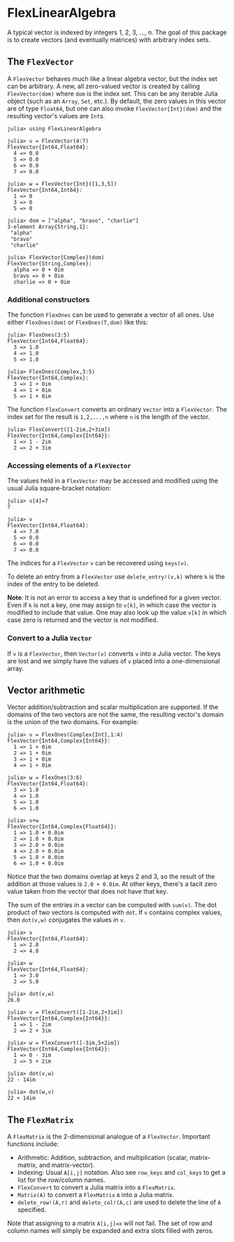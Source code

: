 # FlexLinearAlgebra



A typical vector is indexed by integers 1, 2, 3, ..., n. The goal of this package
is to create vectors (and eventually matrices) with arbitrary index sets.

## The `FlexVector`

A `FlexVector` behaves much like a linear algebra vector, but the index set
can be arbitrary. A new, all zero-valued vector is created by calling
`FlexVector(dom)` where `dom` is the index set. This can be any iterable
Julia object (such as an `Array`, `Set`, etc.). By default, the zero values
in this vector are of type `Float64`, but one can also invoke `FlexVector{Int}(dom)`
and the resulting vector's values are `Int`s.
```
julia> using FlexLinearAlgebra

julia> v = FlexVector(4:7)
FlexVector{Int64,Float64}:
  4 => 0.0
  5 => 0.0
  6 => 0.0
  7 => 0.0

julia> w = FlexVector{Int}([1,3,5])
FlexVector{Int64,Int64}:
  1 => 0
  3 => 0
  5 => 0

julia> dom = ["alpha", "bravo", "charlie"]
3-element Array{String,1}:
 "alpha"  
 "bravo"  
 "charlie"

julia> FlexVector{Complex}(dom)
FlexVector{String,Complex}:
  alpha => 0 + 0im
  bravo => 0 + 0im
  charlie => 0 + 0im
```

### Additional constructors

The function `FlexOnes` can be used to generate a vector of all ones. Use
either `FlexOnes(dom)` or `FlexOnes(T,dom)` like this:
```
julia> FlexOnes(3:5)
FlexVector{Int64,Float64}:
  3 => 1.0
  4 => 1.0
  5 => 1.0

julia> FlexOnes(Complex,3:5)
FlexVector{Int64,Complex}:
  3 => 1 + 0im
  4 => 1 + 0im
  5 => 1 + 0im
```

The function `FlexConvert` converts an ordinary `Vector` into a
`FlexVector`. The index set for the result is  `1,2,...,n`
where `n` is the length of the vector.
```
julia> FlexConvert([1-2im,2+3im])
FlexVector{Int64,Complex{Int64}}:
  1 => 1 - 2im
  2 => 2 + 3im
```

### Accessing elements of a `FlexVector`

The values held in a `FlexVector` may be accessed and modified using the usual
Julia square-bracket notation:
```
julia> v[4]=7
7

julia> v
FlexVector{Int64,Float64}:
  4 => 7.0
  5 => 0.0
  6 => 0.0
  7 => 0.0
```
The indices for a `FlexVector` `v` can be recovered using `keys(v)`.

To delete an entry from a `FlexVector` use `delete_entry!(v,k)` where
`k` is the index of the entry to be deleted. 


**Note**: It is not an error to access a key that is undefined for a given
vector. Even if `k` is not a key, one may assign to `v[k]`, in which case
the vector is modified to include that value. One may also look up the value
`v[k]` in which case zero is returned and the vector is *not* modified.

### Convert to a Julia `Vector`

If `v` is a `FlexVector`, then `Vector(v)` converts `v` into a Julia
vector. The keys are lost and we simply have the values of `v` placed
into a one-dimensional array.

## Vector arithmetic

Vector addition/subtraction and scalar multiplication are supported.
If the domains of the two vectors are not the same, the resulting vector's
domain is the union of the two domains. For example:
```
julia> v = FlexOnes(Complex{Int},1:4)
FlexVector{Int64,Complex{Int64}}:
  1 => 1 + 0im
  2 => 1 + 0im
  3 => 1 + 0im
  4 => 1 + 0im

julia> w = FlexOnes(3:6)
FlexVector{Int64,Float64}:
  3 => 1.0
  4 => 1.0
  5 => 1.0
  6 => 1.0

julia> v+w
FlexVector{Int64,Complex{Float64}}:
  1 => 1.0 + 0.0im
  2 => 1.0 + 0.0im
  3 => 2.0 + 0.0im
  4 => 2.0 + 0.0im
  5 => 1.0 + 0.0im
  6 => 1.0 + 0.0im
```
Notice that the two domains overlap at keys 2 and 3, so the result of the
addition at those values is `2.0 + 0.0im`. At other keys, there's a tacit zero value
taken from the vector that does not have that key.

The sum of the entries in a vector can be computed with `sum(v)`. The
dot product of two vectors is computed with `dot`. If `v` contains
complex values, then `dot(v,w)` conjugates the values in `v`.
```
julia> v
FlexVector{Int64,Float64}:
  1 => 2.0
  2 => 4.0

julia> w
FlexVector{Int64,Float64}:
  1 => 3.0
  2 => 5.0

julia> dot(v,w)
26.0

julia> v = FlexConvert([1-2im,2+3im])
FlexVector{Int64,Complex{Int64}}:
  1 => 1 - 2im
  2 => 2 + 3im

julia> w = FlexConvert([-3im,5+2im])
FlexVector{Int64,Complex{Int64}}:
  1 => 0 - 3im
  2 => 5 + 2im

julia> dot(v,w)
22 - 14im

julia> dot(w,v)
22 + 14im
```

## The `FlexMatrix`

A `FlexMatrix` is the 2-dimensional analogue of a `FlexVector`. Important
functions include:
+ Arithmetic: Addition, subtraction, and multiplication (scalar, matrix-matrix,
  and matrix-vector).
+ Indexing: Usual `A[i,j]` notation. Also see `row_keys` and `col_keys`
  to get a list for the row/column names.
+ `FlexConvert` to convert a Julia matrix into a `FlexMatrix`.
+ `Matrix(A)` to convert a `FlexMatrix` `A` into a Julia matrix.
+ `delete_row!(A,r)` and `delete_col!(A,c)` are used to delete the line of
  `A` specified.

Note that assigning to a matrix `A[i,j]=x` will not fail. The set of row and
column names will simply be expanded and extra slots filled with zeros.
